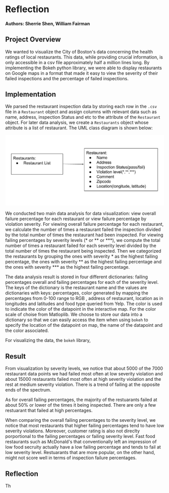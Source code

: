 # Reflection
#### Authors: Sherrie Shen, William Fairman
## Project Overview
We wanted to visualize the City of Boston's data concerning the health ratings of local restaurants. This data, while providing crucial information, is only accessible in a csv file approximately half a million lines long. By implementing the Bokeh python library, we were able to display restaurants on Google maps in a format that made it easy to view the severity of their failed inspections and the percentage of failed inspections.


## Implementation
We parsed the restaurant inspection data by storing each row in the ```.csv``` file in a ```Restaurant``` object and assign columns with relevant data such as name, address, inspection Status and etc to the attribute of the ```Restaurant``` object. For later data analysis, we create a ```Restaurants``` object whose attribute is a list of restaurant. The UML class diagram is shown below:

![class_image](class.png)

We conducted two main data analysis for data visualization: view overall failure percentage for each restaurant or view failure percentage by violation severity. For viewing overall failure percentage for each restaurant, we calculate the number of times a restaurant failed the inspection divided by the total number of times the restaurant had been inspected. For viewing failing percentages by severity levels (* or ** or ***), we compute the total number of times a restaurant failed for each severity level divided by the total number of times the restaurant being inspected. Then we categorized the restaurants by grouping the ones with severity * as the highest failing percentage, the ones with severity ** as the highest failing percentage and the ones with severity *** as the highest failing percentage.

The data analysis result is stored in four different dictionaries: failing percentages overall and failing percentages for each of the severity level. The keys of the dictionary is the restaurant name and the values are dictionaries with keys: percentages, color generated by mapping the percentages from 0-100 range to RGB , address of restaurant, location as in longitudes and latitudes and food type queried from Yelp. The color is used to indicate the color of the datapoint in the interactive map. For the color scale of choise from Matloplib. We choose to store our data into a dictionary so that we can easily access the item  when using ```bokeh``` to specify the location of the datapoint on map, the name of the datapoint and the color associated.

For visualizing the data, the ```bokeh``` library,  


## Result
From visualization by severity levels, we notice that about 5000 of the 7000 restaurant data points we had failed most often at low severity violation and about 15000 restaurants failed most often at high severity violation and the rest at medium severity violation. There is a trend of failing at the opposite ends of the spectrum.


As for overall failing percentages, the majority of the restuarants failed at about 50% or lower of the times it being inspected. There are only a few restuarant that failed at high percentages. 

When comparing the overall failing percentages to the severity level, we notice that most restaurants that higher failing percentages tend to have low severity violations. Moreover, customer rating is also not direclty porportional to the failing percentages or failing severity level. Fast food restaurants such as McDonald's that conventionally left an impression of low food secruity actually have a low failing percentage and tends to fail at low severity level. Restuarants that are more popular, on the other hand, might not score well in terms of inspection failure percentages.

## Reflection

Th